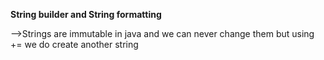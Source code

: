 **String builder and String formatting**

-->Strings are immutable in java and we can never change them but using += we do create another string

